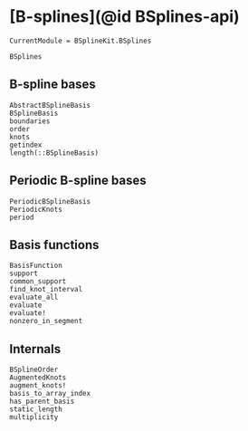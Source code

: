 # [B-splines](@id BSplines-api)

```@meta
CurrentModule = BSplineKit.BSplines
```

```@docs
BSplines
```

## B-spline bases

```@docs
AbstractBSplineBasis
BSplineBasis
boundaries
order
knots
getindex
length(::BSplineBasis)
```

## Periodic B-spline bases

```@docs
PeriodicBSplineBasis
PeriodicKnots
period
```

## Basis functions

```@docs
BasisFunction
support
common_support
find_knot_interval
evaluate_all
evaluate
evaluate!
nonzero_in_segment
```

## Internals

```@docs
BSplineOrder
AugmentedKnots
augment_knots!
basis_to_array_index
has_parent_basis
static_length
multiplicity
```
